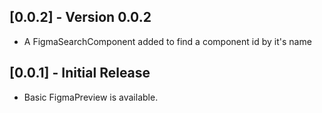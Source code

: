 ## [0.0.2] - Version 0.0.2

* A FigmaSearchComponent added to find a component id by it's name

## [0.0.1] - Initial Release

* Basic FigmaPreview is available.
